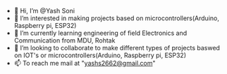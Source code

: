 - 👋 Hi, I’m @Yash Soni
- 👀 I’m interested in making projects based on microcontrollers(Arduino, Raspberry pi, ESP32)
- 🌱 I’m currently learning engineering of field Electronics and Communication from MDU, Rohtak
- 💞️ I’m looking to collaborate to make different types of projects baswed on IOT's or microcontrollers(Arduino, Raspberry pi, ESP32)
- 📫 To reach me mail at "yashs2662@gmail.com"

<!---
Yashs2662/Yashs2662 is a ✨ special ✨ repository because its `README.md` (this file) appears on your GitHub profile.
You can click the Preview link to take a look at your changes.
--->
